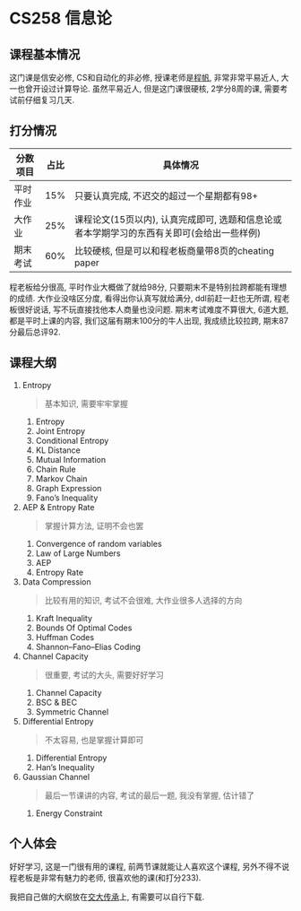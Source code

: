 # CS258 信息论

## 课程基本情况

这门课是信安必修, CS和自动化的非必修, 授课老师是[程帆](https://www.cs.sjtu.edu.cn/~chengfan/), 非常非常平易近人, 大一也曾开设过计算导论. 虽然平易近人, 但是这门课很硬核, 2学分8周的课, 需要考试前仔细复习几天.

## 打分情况

| 分数项目 | 占比 | 具体情况  |
| -------- | ---- | ------------------------------------------------------------------------------------------ |
| 平时作业 | 15%  | 只要认真完成, 不迟交的超过一个星期都有98+  |
| 大作业| 25%  | 课程论文(15页以内), 认真完成即可, 选题和信息论或者本学期学习的东西有关即可(会给出一些样例) |
| 期末考试 | 60%  | 比较硬核, 但是可以和程老板商量带8页的cheating paper |

程老板给分很高, 平时作业大概做了就给98分, 只要期末不是特别拉跨都能有理想的成绩.
大作业没啥区分度, 看得出你认真写就给满分, ddl前赶一赶也无所谓, 程老板很好说话, 写不玩直接找他本人商量也没问题.
期末考试难度不算很大, 6道大题, 都是平时上课的内容, 我们这届有期末100分的牛人出现, 我成绩比较拉跨, 期末87分最后总评92.

## 课程大纲

1. Entropy
   > 基本知识, 需要牢牢掌握
   1. Entropy
   2. Joint Entropy
   3. Conditional Entropy
   4. KL Distance
   5. Mutual Information
   6. Chain Rule
   7. Markov Chain
   8. Graph Expression
   9. Fano’s Inequality
2. AEP & Entropy Rate
   > 掌握计算方法, 证明不会也罢
   1. Convergence of random variables
   2. Law of Large Numbers
   3. AEP
   4. Entropy Rate
3. Data Compression
   > 比较有用的知识, 考试不会很难, 大作业很多人选择的方向
   1. Kraft Inequality
   2. Bounds Of Optimal Codes
   3. Huffman Codes
   4. Shannon–Fano–Elias Coding
4. Channel Capacity
   > 很重要, 考试的大头, 需要好好学习
   1. Channel Capacity
   2. BSC & BEC
   3. Symmetric Channel
5. Differential Entropy
   > 不太容易, 也是掌握计算即可
   1. Differential Entropy
   2. Han’s Inequality
6. Gaussian Channel
   > 最后一节课讲的内容, 考试的最后一题, 我没有掌握, 估计错了
   1. Energy Constraint

## 个人体会

好好学习, 这是一门很有用的课程, 前两节课就能让人喜欢这个课程, 另外不得不说程老板是非常有魅力的老师, 很喜欢他的课(和打分233).

我把自己做的大纲放在[交大传承](https://share.dyweb.sjtu.cn/course/17904)上, 有需要可以自行下载.
